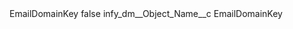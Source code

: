 <?xml version="1.0" encoding="UTF-8"?>
<CustomMetadata xmlns="http://soap.sforce.com/2006/04/metadata" xmlns:xsi="http://www.w3.org/2001/XMLSchema-instance" xmlns:xsd="http://www.w3.org/2001/XMLSchema">
    <label>EmailDomainKey</label>
    <protected>false</protected>
    <values>
        <field>infy_dm__Object_Name__c</field>
        <value xsi:type="xsd:string">EmailDomainKey</value>
    </values>
</CustomMetadata>
